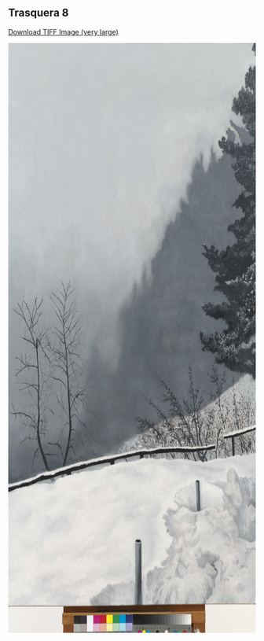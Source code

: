 ## Trasquera 8

[Download TIFF Image (very large)](https://sigrid-paintings.s3.amazonaws.com/wetransfer_zigrid-photos-tiff-part-1-2_2024-05-31_1621/trasquera8.tif)

<img src="../assets/images/hires_trasquera8.jpg" height="1200px" width="900px" />



